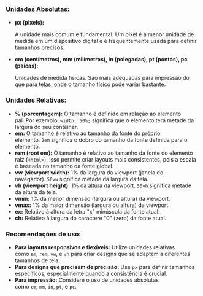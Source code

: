 ### Unidades Absolutas:

- **px (pixels):**
    
    A unidade mais comum e fundamental. Um pixel é a menor unidade de medida em um dispositivo digital e é frequentemente usada para definir tamanhos precisos.
    
- **cm (centímetros), mm (milímetros), in (polegadas), pt (pontos), pc (paicas):**
    
    Unidades de medida físicas. São mais adequadas para impressão do que para telas, onde o tamanho físico pode variar bastante. 
    

### Unidades Relativas:

- **% (porcentagem):** O tamanho é definido em relação ao elemento pai. Por exemplo, `width: 50%;` significa que o elemento terá metade da largura do seu contêiner. 
- **em:** O tamanho é relativo ao tamanho da fonte do próprio elemento. `2em` significa o dobro do tamanho da fonte definida para o elemento. 
- **rem (root em):** O tamanho é relativo ao tamanho da fonte do elemento raiz (`<html>`). Isso permite criar layouts mais consistentes, pois a escala é baseada no tamanho da fonte global. 
- **vw (viewport width):** 1% da largura da viewport (janela do navegador). `50vw` significa metade da largura da tela. 
- **vh (viewport height):** 1% da altura da viewport. `50vh` significa metade da altura da tela. 
- **vmin:** 1% da menor dimensão (largura ou altura) da viewport. 
- **vmax:** 1% da maior dimensão (largura ou altura) da viewport. 
- **ex:** Relativo à altura da letra "x" minúscula da fonte atual. 
- **ch:** Relativo à largura do caractere "0" (zero) da fonte atual. 

### Recomendações de uso:

- **Para layouts responsivos e flexíveis:** Utilize unidades relativas como `em`, `rem`, `vw`, e `vh` para criar designs que se adaptem a diferentes tamanhos de tela.
- **Para designs que precisam de precisão:** Use `px` para definir tamanhos específicos, especialmente quando a consistência é crucial.
- **Para impressão:** Considere o uso de unidades absolutas como `cm`, `mm`, `in`, `pt`, e `pc`.